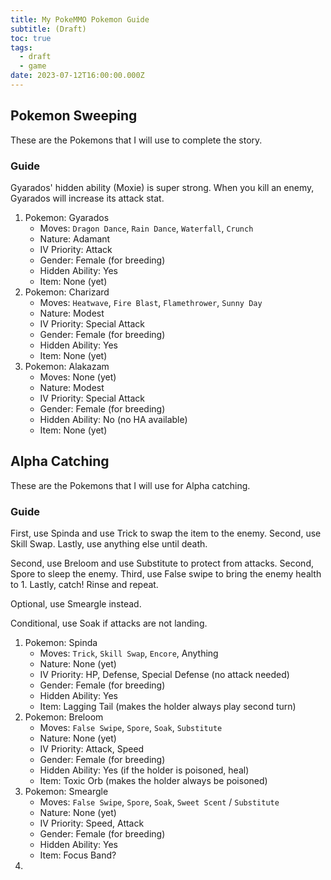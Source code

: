 ```yaml
---
title: My PokeMMO Pokemon Guide
subtitle: (Draft)
toc: true
tags:
  - draft
  - game
date: 2023-07-12T16:00:00.000Z
---
```


## Pokemon Sweeping

These are the Pokemons that I will use to complete the story.

### Guide

Gyarados' hidden ability (Moxie) is super strong. When you kill an enemy, Gyarados will increase its attack stat.

1. Pokemon: Gyarados
   * Moves: `Dragon Dance`, `Rain Dance`, `Waterfall`, `Crunch`
   * Nature: Adamant
   * IV Priority: Attack
   * Gender: Female (for breeding)
   * Hidden Ability: Yes
   * Item: None (yet)
2. Pokemon: Charizard
   * Moves: `Heatwave`, `Fire Blast`, `Flamethrower`, `Sunny Day`
   * Nature: Modest
   * IV Priority: Special Attack
   * Gender: Female (for breeding)
   * Hidden Ability: Yes
   * Item: None (yet)
3. Pokemon: Alakazam
   * Moves: None (yet)
   * Nature: Modest
   * IV Priority: Special Attack
   * Gender: Female (for breeding)
   * Hidden Ability: No (no HA available)
   * Item: None (yet)

## Alpha Catching

These are the Pokemons that I will use for Alpha catching.

### Guide

First, use Spinda and use Trick to swap the item to the enemy. Second, use Skill Swap. Lastly, use anything else until death.

Second, use Breloom and use Substitute to protect from attacks. Second, Spore to sleep the enemy. Third, use False swipe to bring the enemy health to 1. Lastly, catch! Rinse and repeat.

Optional, use Smeargle instead.

Conditional, use Soak if attacks are not landing.

1. Pokemon: Spinda
   * Moves: `Trick`, `Skill Swap`, `Encore`, Anything
   * Nature: None (yet)
   * IV Priority: HP, Defense, Special Defense (no attack needed)
   * Gender: Female (for breeding)
   * Hidden Ability: Yes
   * Item: Lagging Tail (makes the holder always play second turn)
2. Pokemon: Breloom
   * Moves: `False Swipe`, `Spore`, `Soak`, `Substitute`
   * Nature: None (yet)
   * IV Priority: Attack, Speed
   * Gender: Female (for breeding)
   * Hidden Ability: Yes (if the holder is poisoned, heal)
   * Item: Toxic Orb (makes the holder always be poisoned)
3. Pokemon: Smeargle
   * Moves: `False Swipe`, `Spore`, `Soak`, `Sweet Scent` / `Substitute`
   * Nature: None (yet)
   * IV Priority: Speed, Attack
   * Gender: Female (for breeding)
   * Hidden Ability: Yes
   * Item: Focus Band?
4.
